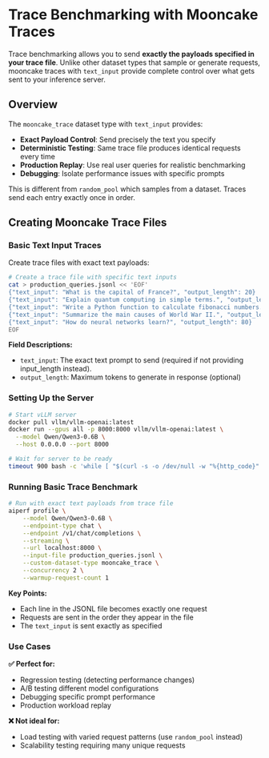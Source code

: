 <!--
SPDX-FileCopyrightText: Copyright (c) 2024-2025 NVIDIA CORPORATION & AFFILIATES. All rights reserved.
SPDX-License-Identifier: Apache-2.0
-->

# Trace Benchmarking with Mooncake Traces

Trace benchmarking allows you to send
**exactly the payloads specified in your trace file**.
Unlike other dataset types that sample or generate requests, mooncake traces
with `text_input` provide complete control over what gets sent to your inference server.

## Overview

The `mooncake_trace` dataset type with `text_input` provides:

- **Exact Payload Control**: Send precisely the text you specify
- **Deterministic Testing**: Same trace file produces identical requests every time
- **Production Replay**: Use real user queries for realistic benchmarking
- **Debugging**: Isolate performance issues with specific prompts

This is different from `random_pool` which samples from a dataset.
Traces send each entry exactly once in order.

## Creating Mooncake Trace Files

### Basic Text Input Traces

Create trace files with exact text payloads:

<!-- create-mooncake-trace -->
```bash
# Create a trace file with specific text inputs
cat > production_queries.jsonl << 'EOF'
{"text_input": "What is the capital of France?", "output_length": 20}
{"text_input": "Explain quantum computing in simple terms.", "output_length": 100}
{"text_input": "Write a Python function to calculate fibonacci numbers.", "output_length": 150}
{"text_input": "Summarize the main causes of World War II.", "output_length": 200}
{"text_input": "How do neural networks learn?", "output_length": 80}
EOF
```
<!-- /create-mooncake-trace -->

**Field Descriptions:**
- `text_input`: The exact text prompt to send (required if not
providing input_length instead).
- `output_length`: Maximum tokens to generate in response (optional)

### Setting Up the Server

<!-- setup-vllm-trace-benchmarking -->
```bash
# Start vLLM server
docker pull vllm/vllm-openai:latest
docker run --gpus all -p 8000:8000 vllm/vllm-openai:latest \
  --model Qwen/Qwen3-0.6B \
  --host 0.0.0.0 --port 8000
```
<!-- /setup-vllm-trace-benchmarking -->

<!-- health-check-vllm-trace-benchmarking -->
```bash
# Wait for server to be ready
timeout 900 bash -c 'while [ "$(curl -s -o /dev/null -w "%{http_code}" localhost:8000/v1/chat/completions -H "Content-Type: application/json" -d "{\"model\":\"Qwen/Qwen3-0.6B\",\"messages\":[{\"role\":\"user\",\"content\":\"test\"}],\"max_tokens\":1}")" != "200" ]; do sleep 2; done' || { echo "vLLM not ready after 15min"; exit 1; }
```
<!-- /health-check-vllm-trace-benchmarking -->

### Running Basic Trace Benchmark

<!-- aiperf-run-trace -->
```bash
# Run with exact text payloads from trace file
aiperf profile \
    --model Qwen/Qwen3-0.6B \
    --endpoint-type chat \
    --endpoint /v1/chat/completions \
    --streaming \
    --url localhost:8000 \
    --input-file production_queries.jsonl \
    --custom-dataset-type mooncake_trace \
    --concurrency 2 \
    --warmup-request-count 1
```
<!-- /aiperf-run-mooncake-trace -->

**Key Points:**
- Each line in the JSONL file becomes exactly one request
- Requests are sent in the order they appear in the file
- The `text_input` is sent exactly as specified


### Use Cases

**✅ Perfect for:**
- Regression testing (detecting performance changes)
- A/B testing different model configurations
- Debugging specific prompt performance
- Production workload replay

**❌ Not ideal for:**
- Load testing with varied request patterns (use `random_pool` instead)
- Scalability testing requiring many unique requests
